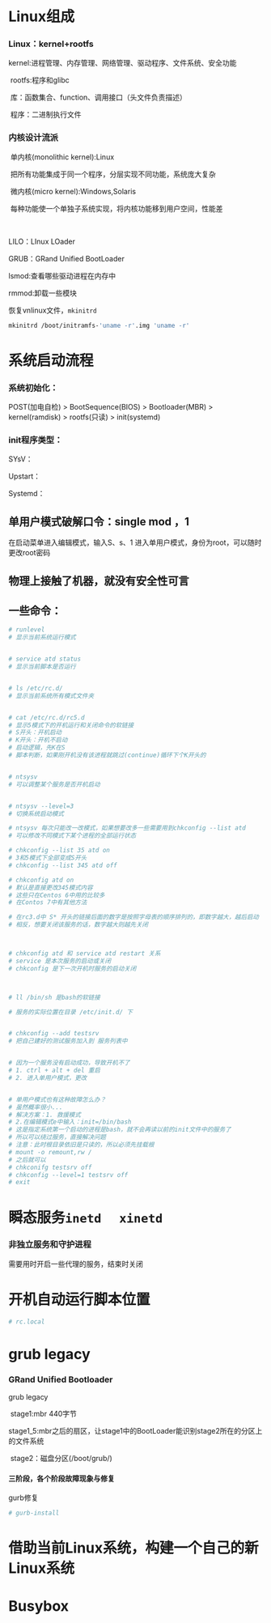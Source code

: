 # Linux组成

### Linux：kernel+rootfs

​	kernel:进程管理、内存管理、网络管理、驱动程序、文件系统、安全功能

​	rootfs:程序和glibc

​	库：函数集合、function、调用接口（头文件负责描述）

​	程序：二进制执行文件

### 内核设计流派

​	单内核(monolithic kernel):Linux

​		把所有功能集成于同一个程序，分层实现不同功能，系统庞大复杂

​	微内核(micro kernel):Windows,Solaris

​		每种功能使一个单独子系统实现，将内核功能移到用户空间，性能差

​	

LILO：LInux LOader

GRUB：GRand Unified BootLoader

lsmod:查看哪些驱动进程在内存中

rmmod:卸载一些模块

恢复vnlinux文件，```mkinitrd``` 

```bash
mkinitrd /boot/initramfs-'uname -r'.img 'uname -r'
```





# 系统启动流程

### 系统初始化：

POST(加电自检) > BootSequence(BIOS) > Bootloader(MBR) > kernel(ramdisk) > rootfs(只读) > init(systemd)

### init程序类型：

SYsV：

Upstart：

Systemd：



## 单用户模式破解口令：single mod ，1

在启动菜单进入编辑模式，输入S、s、1	进入单用户模式，身份为root，可以随时更改root密码

## 物理上接触了机器，就没有安全性可言



## 一些命令：

```bash
# runlevel
# 显示当前系统运行模式


# service atd status
# 显示当前脚本是否运行


# ls /etc/rc.d/
# 显示当前系统所有模式文件夹


# cat /etc/rc.d/rc5.d
# 显示5模式下的开机运行和关闭命令的软链接
# S开头：开机启动
# K开头：开机不启动
# 启动逻辑，先K在S
# 脚本判断，如果刚开机没有该进程就跳过(continue)循环下个K开头的


# ntsysv
# 可以调整某个服务是否开机启动


# ntsysv --level=3
# 切换系统启动模式

# ntsysv 每次只能改一改模式，如果想要改多一些需要用到chkconfig --list atd
# 可以修改不同模式下某个进程的全部运行状态

# chkconfig --list 35 atd on
# 3和5模式下全部变成S开头
# chkconfig --list 345 atd off

# chkconfig atd on
# 默认是直接更改345模式内容
# 这些只在Centos 6中用的比较多
# 在Contos 7中有其他方法

# 在rc3.d中 S* 开头的链接后面的数字是按照字母表的顺序排列的，即数字越大，越后启动
# 相反，想要关闭该服务的话，数字越大则越先关闭



# chkconfig atd 和 service atd restart 关系
# service 是本次服务的启动或关闭
# chkconfig 是下一次开机时服务的启动关闭



# ll /bin/sh 是bash的软链接

# 服务的实际位置在目录 /etc/init.d/ 下


# chkconfig --add testsrv
# 把自己建好的测试服务加入到 服务列表中


# 因为一个服务没有启动成功，导致开机不了
# 1. ctrl + alt + del 重启
# 2. 进入单用户模式，更改


# 单用户模式也有这种故障怎么办？
# 虽然概率很小...
# 解决方案：1. 救援模式
# 2.在编辑模式e中输入：init=/bin/bash
# 这是指定系统第一个启动的进程是bash，就不会再读以前的init文件中的服务了
# 所以可以绕过服务，直接解决问题
# 注意：此时根目录依旧是只读的，所以必须先挂载根
# mount -o remount,rw /
# 之后就可以
# chkconifg testsrv off
# chkconfig --level=1 testsrv off
# exit

```



# 瞬态服务```inetd ``` ``` xinetd```

### 非独立服务和守护进程

需要用时开启一些代理的服务，结束时关闭



# 开机自动运行脚本位置

```bash
# rc.local
```



# grub legacy

### GRand Unified Bootloader

grub legacy

​	stage1:mbr		440字节

​	stage1_5:mbr之后的扇区，让stage1中的BootLoader能识别stage2所在的分区上的文件系统

​	stage2：磁盘分区(/boot/grub/)

#### 三阶段，各个阶段故障现象与修复

gurb修复

```bash
# gurb-install
```



# 借助当前Linux系统，构建一个自己的新Linux系统





# Busybox